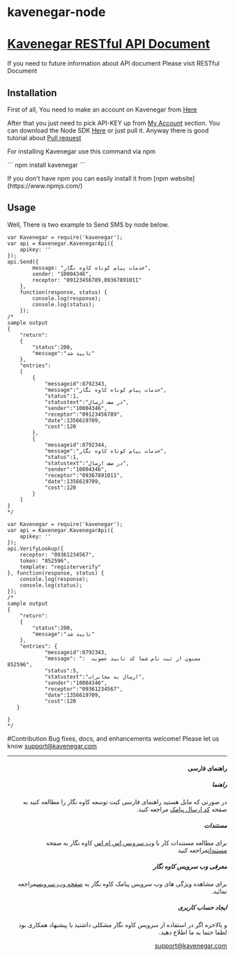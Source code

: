 # kavenegar-node


# <a href="http://kavenegar.com/rest.html">Kavenegar RESTful API Document</a>
If you need to future information about API document Please visit RESTful Document

## Installation
<p>
First of all, You need to make an account on Kavenegar from <a href="https://panel.kavenegar.com/Client/Membership/Register">Here</a>
</p>
<p>
After that you just need to pick API-KEY up from <a href="http://panel.kavenegar.com/Client/setting/index">My Account</a> section.
You can download the Node SDK <a href="https://github.com/KaveNegar/kavenegar-node.git">Here</a> or just pull it.
Anyway there is good tutorial about <a href="http://gun.io/blog/how-to-github-fork-branch-and-pull-request/">Pull  request</a>
</p>
<p> For installing Kavenegar  use this command via npm </p>
```
npm install kavenegar
```


<p> If you don't have npm you can easily install it from  [npm website](https://www.npmjs.com/)</p>


## Usage

Well, There is two  example to Send SMS by node below.

```node
var Kavenegar = require('kavenegar');
var api = Kavenegar.KavenegarApi({
    apikey: ''
});
api.Send({
        message: "خدمات پیام کوتاه کاوه نگار",
        sender: "10004346",
        receptor: "09123456789,09367891011"
    },
    function(response, status) {
        console.log(response);
        console.log(status);
    });
/*
sample output
{
    "return":
    {
        "status":200,
        "message":"تایید شد"
    },
    "entries": 
    [
        {
            "messageid":8792343,
            "message":"خدمات پیام کوتاه کاوه نگار",
            "status":1,
            "statustext":"در صف ارسال",
            "sender":"10004346",
            "receptor":"09123456789",
            "date":1356619709,
            "cost":120
        },
        {
            "messageid":8792344,
            "message":"خدمات پیام کوتاه کاوه نگار",
            "status":1,
            "statustext":"در صف ارسال",
            "sender":"10004346",
            "receptor":"09367891011",
            "date":1356619709,
            "cost":120
        }
    ]
}
*/
```
```node
var Kavenegar = require('kavenegar');
var api = Kavenegar.KavenegarApi({
    apikey: ''
});
api.VerifyLookup({
    receptor: "09361234567",
    token: "852596",
    template: "registerverify"
}, function(response, status) {
    console.log(response);
    console.log(status);
});
/*
sample output
{
    "return":
    {
        "status":200,
        "message":"تایید شد"
    },
    "entries": {
            "messageid":8792343,
			"message": "ممنون از ثبت نام شما کد تایید عضویت  : 852596",
            "status":5,
            "statustext":"ارسال به مخابرات",
            "sender":"10004346",
            "receptor":"09361234567",
            "date":1356619709,
            "cost":120
   }    
    
}
*/
```
#Contribution
Bug fixes, docs, and enhancements welcome! Please let us know <a href="mailto:support@kavenegar.com?Subject=SDK" target="_top">support@kavenegar.com</a>
<hr>

<div dir='rtl'>

<h4 id="">راهنمای فارسی</h4>
<h5 id="-1">راهنما</h5>
<p>در صورتی که مایل هستید راهنمای فارسی کیت توسعه کاوه نگار را مطالعه کنید به صفحه
<a href="http://kavenegar.com/sdk.html">کد ارسال پیامک</a> 
مراجعه کنید.</p>
<h5 id="-2">مستندات</h5>
<p>برای مطالعه مستندات کار با
<a href="http://kavenegar.com"> وب سرویس اس ام اس</a>
کاوه نگار به صفحه <a href="http://kavenegar.com/rest.html">مستندات</a>مراجعه کنید</p>
<h5 id="-3">معرفی وب سرویس کاوه نگار</h5>
<p>برای مشاهده ویژگی های وب سرویس پیامک کاوه نگار به <a href="http://kavenegar.com/%D9%88%D8%A8%D8%B3%D8%B1%D9%88%DB%8C%D8%B3-%D9%BE%DB%8C%D8%A7%D9%85%DA%A9.html">صفحه  وب سرویس</a>مراجعه نمائید.</p>
<h5 id="-4">ایجاد حساب کاربری</h5>
<p>و بالاخره اگر در استفاده از سرویس کاوه نگار مشکلی داشتید یا پیشنهاد همکاری  بود لطفا حتما به ما اطلاع دهید.</p>
<p><a href="mailto:support@kavenegar.com">support@kavenegar.com</a></p>
</div>

</p>
</div>

